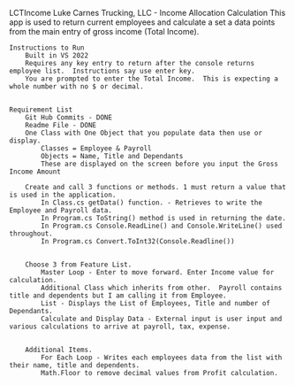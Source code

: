LCTIncome
	Luke Carnes Trucking, LLC - Income Allocation Calculation
		This app is used to return current employees and calculate a set a data points from the main entry of gross income (Total Income).
	
	Instructions to Run
		Built in VS 2022 
		Requires any key entry to return after the console returns employee list.  Instructions say use enter key.
		You are prompted to enter the Total Income.  This is expecting a whole number with no $ or decimal.
 
	
	Requirement List
		Git Hub Commits - DONE
		Readme File - DONE
		One Class with One Object that you populate data then use or display.
			Classes = Employee & Payroll
			Objects = Name, Title and Dependants
			These are displayed on the screen before you input the Gross Income Amount

		Create and call 3 functions or methods. 1 must return a value that is used in the application.
			In Class.cs getData() function. - Retrieves to write the Employee and Payroll data.
			In Program.cs ToString() method is used in returning the date.
			In Program.cs Console.ReadLine() and Console.WriteLine() used throughout.
			In Program.cs Convert.ToInt32(Console.Readline()) 


		Choose 3 from Feature List.
			Master Loop - Enter to move forward. Enter Income value for calculation.  
			Additional Class which inherits from other.  Payroll contains title and dependents but I am calling it from Employee.
			List - Displays the List of Employees, Title and number of Dependants.
			Calculate and Display Data - External input is user input and various calculations to arrive at payroll, tax, expense.


		Additional Items.
			For Each Loop - Writes each employees data from the list with their name, title and dependents.
			Math.Floor to remove decimal values from Profit calculation.
